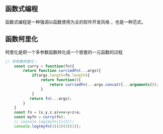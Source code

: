 ## 函数式编程
函数式编程是一种强调以函数使用为主的软件开发风格 ，也是一种范式。

## 函数柯里化
柯里化是把一个多参数函数转化成一个嵌套的一元函数的过程

```js
// 多参数柯里化；
    const curry = function(fn){
        return function curriedFn(...args){
            if(args.length<fn.length){
                return function(){
                    return curriedFn(...args.concat([...arguments]));
                }
            }
           return fn(...args);
        }
    }
    const fn = (x,y,z,a)=>x+y+z+a;
    const myfn = curry(fn);
    // console.log(myfn(1)(2));
    console.log(myfn(1)(2)(3)(1));
```